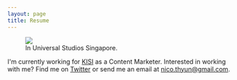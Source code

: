 ```yaml
---
layout: page
title: Resume
---
```

<figure>
    <img src="/images/huey-yun-teo-resume.JPG" class="imgbleed">
    <figcaption>In Universal Studios Singapore. </figcaption>
</figure>

I'm currently working for [KISI](http://getkisi.com/ "KISI") as a Content Marketer. Interested in working with me? Find me on [Twitter](http://twitter.com/nicothyun "HY on Twitter") or send me an email at nico.thyun@gmail.com.
